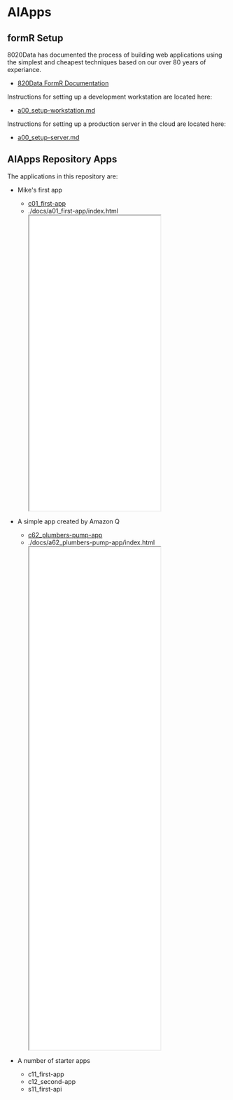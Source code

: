 # AIApps


## formR Setup   

8020Data has documented the process of building web applications using the simplest 
and cheapest techniques based on our over 80 years of experiance. 
  - [820Data FormR Documentation](https://8020data.github.io/FRDocs_prod-master/#/)

Instructions for setting up a development workstation are located here:
   - [a00_setup-workstation.md](a00_setup-instructions/a00_setup-workstation.md)

Instructions for setting up a production server in the cloud are located here:
   - [a00_setup-server.md](https://8020data.github.io/FRDocs_prod-master/#/Setup/fr0301_Setup-Vultr-Ubuntu)


## AIApps Repository Apps   

The applications in this repository are: 

 - Mike's first app   
   - [c01_first-app](../client/c01_first-app/)   
   - ./docs/a01_first-app/index.html
     <div style="max-width: 415px; overflow-x: auto;">
       <iframe src="a01_first-app/index.html" height="675" frameborder="1"></iframe>
     </div>

 - A simple app created by Amazon Q    
   - [c62_plumbers-pump-app](../client6/c62_plumbers-pump-app/)   
   - ./docs/a62_plumbers-pump-app/index.html
     <div style="max-width: 650px; overflow-x: auto;">
       <iframe src="a62_plumbers-pump-app/index.html" height="1150" frameborder="1"></iframe>
     </div>  
 
 - A number of starter apps
   - c11_first-app
   - c12_second-app
   - s11_first-api

                              

 